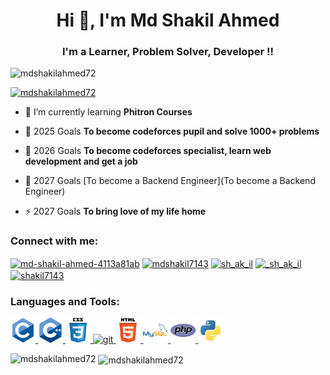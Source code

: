 <h1 align="center">Hi 👋, I'm Md Shakil Ahmed</h1>
<h3 align="center">I'm a Learner, Problem Solver, Developer !!</h3>

<p align="left"> <img src="https://komarev.com/ghpvc/?username=mdshakilahmed72&label=Profile%20views&color=0e75b6&style=flat" alt="mdshakilahmed72" /> </p>

<p align="left"> <a href="https://github.com/ryo-ma/github-profile-trophy"><img src="https://github-profile-trophy.vercel.app/?username=mdshakilahmed72" alt="mdshakilahmed72" /></a> </p>

- 🌱 I’m currently learning **Phitron Courses**

- 👯 2025 Goals **To become codeforces pupil and solve 1000+ problems**

- 🤝 2026 Goals **To become codeforces specialist, learn web development and get a job**

- 📄 2027 Goals [To become a Backend Engineer](To become a Backend Engineer)

- ⚡ 2027 Goals **To bring love of my life home**

<h3 align="left">Connect with me:</h3>
<p align="left">
<a href="https://linkedin.com/in/md-shakil-ahmed-4113a81ab" target="blank"><img align="center" src="https://raw.githubusercontent.com/rahuldkjain/github-profile-readme-generator/master/src/images/icons/Social/linked-in-alt.svg" alt="md-shakil-ahmed-4113a81ab" height="30" width="40" /></a>
<a href="https://fb.com/mdshakil7143" target="blank"><img align="center" src="https://raw.githubusercontent.com/rahuldkjain/github-profile-readme-generator/master/src/images/icons/Social/facebook.svg" alt="mdshakil7143" height="30" width="40" /></a>
<a href="https://www.hackerrank.com/sh_ak_il" target="blank"><img align="center" src="https://raw.githubusercontent.com/rahuldkjain/github-profile-readme-generator/master/src/images/icons/Social/hackerrank.svg" alt="sh_ak_il" height="30" width="40" /></a>
<a href="https://codeforces.com/profile/_sh_ak_il" target="blank"><img align="center" src="https://raw.githubusercontent.com/rahuldkjain/github-profile-readme-generator/master/src/images/icons/Social/codeforces.svg" alt="_sh_ak_il" height="30" width="40" /></a>
<a href="https://www.leetcode.com/shakil7143" target="blank"><img align="center" src="https://raw.githubusercontent.com/rahuldkjain/github-profile-readme-generator/master/src/images/icons/Social/leet-code.svg" alt="shakil7143" height="30" width="40" /></a>
</p>

<h3 align="left">Languages and Tools:</h3>
<p align="left"> <a href="https://www.cprogramming.com/" target="_blank" rel="noreferrer"> <img src="https://raw.githubusercontent.com/devicons/devicon/master/icons/c/c-original.svg" alt="c" width="40" height="40"/> </a> <a href="https://www.w3schools.com/cpp/" target="_blank" rel="noreferrer"> <img src="https://raw.githubusercontent.com/devicons/devicon/master/icons/cplusplus/cplusplus-original.svg" alt="cplusplus" width="40" height="40"/> </a> <a href="https://www.w3schools.com/css/" target="_blank" rel="noreferrer"> <img src="https://raw.githubusercontent.com/devicons/devicon/master/icons/css3/css3-original-wordmark.svg" alt="css3" width="40" height="40"/> </a> <a href="https://git-scm.com/" target="_blank" rel="noreferrer"> <img src="https://www.vectorlogo.zone/logos/git-scm/git-scm-icon.svg" alt="git" width="40" height="40"/> </a> <a href="https://www.w3.org/html/" target="_blank" rel="noreferrer"> <img src="https://raw.githubusercontent.com/devicons/devicon/master/icons/html5/html5-original-wordmark.svg" alt="html5" width="40" height="40"/> </a> <a href="https://www.mysql.com/" target="_blank" rel="noreferrer"> <img src="https://raw.githubusercontent.com/devicons/devicon/master/icons/mysql/mysql-original-wordmark.svg" alt="mysql" width="40" height="40"/> </a> <a href="https://www.php.net" target="_blank" rel="noreferrer"> <img src="https://raw.githubusercontent.com/devicons/devicon/master/icons/php/php-original.svg" alt="php" width="40" height="40"/> </a> <a href="https://www.python.org" target="_blank" rel="noreferrer"> <img src="https://raw.githubusercontent.com/devicons/devicon/master/icons/python/python-original.svg" alt="python" width="40" height="40"/> </a> </p>

<p><img align="left" src="https://github-readme-stats.vercel.app/api/top-langs?username=mdshakilahmed72&show_icons=true&locale=en&layout=compact" alt="mdshakilahmed72" /></p>

<p>&nbsp;<img align="center" src="https://github-readme-stats.vercel.app/api?username=mdshakilahmed72&show_icons=true&locale=en" alt="mdshakilahmed72" /></p>
